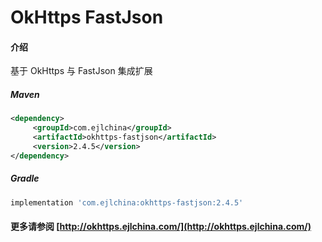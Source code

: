 # OkHttps FastJson

#### 介绍

基于 OkHttps 与 FastJson 集成扩展


##### Maven

```xml
<dependency>
     <groupId>com.ejlchina</groupId>
     <artifactId>okhttps-fastjson</artifactId>
     <version>2.4.5</version>
</dependency>
```

##### Gradle

```groovy
implementation 'com.ejlchina:okhttps-fastjson:2.4.5'
```

#### 更多请参阅 [http://okhttps.ejlchina.com/](http://okhttps.ejlchina.com/)
